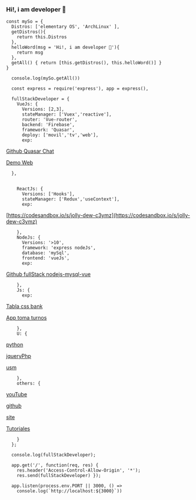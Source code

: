 ### Hi!, i am developer 👋

    const mySo = {
      Distros: ['elementary OS', 'ArchLinux' ],
      getDistros(){
        return this.Distros
      },
      helloWord(msg = 'Hi!, i am developer 👋'){
        return msg
      },
      getAll() { return [this.getDistros(), this.helloWord()] }
    }

      console.log(mySo.getAll())

      const express = require('express'), app = express(),

      fullStackDeveloper = {
        VueJs: { 
          Versions: [2,3], 
          stateManager: ['Vuex','reactive'],
          router: 'Vue-router',
          backend: 'Firebase',
          framework: 'Quasar', 
          deploy: ['movil','tv','web'],
          exp: 

  [Github Quasar Chat](https://github.com/naxo25/App-Chat-Quasar-VueJs-Firebase)

  [Demo Web](https://nacholabraweb.000webhostapp.com/pwa/EjApp)

      },


        ReactJs: {
          Versions: ['Hooks'],
          stateManager: ['Redux','useContext'],
          exp: 

  [https://codesandbox.io/s/jolly-dew-c3ymz](https://codesandbox.io/s/jolly-dew-c3ymz)

        },
        NodeJs: {
          Versions: '>10',
          framework: 'express nodeJs',
          database: 'mySql',
          frontend: 'vueJs',
          exp: 

  [Github fullStack nodejs-mysql-vue](https://github.com/naxo25/nodejs-mysql-vue)

        },
        Js: { 
          exp: 

  [Tabla css bank](https://github.com/naxo25/Responsive-Tables-Api-Pokemons-Css-Js)

  [App toma turnos](https://github.com/naxo25/App_Toma-Turnos)

        },
        U: {

  [python](https://github.com/naxo25/Trabajo-de-Titulo-UTFSM)

  [jqueryPhp](https://github.com/naxo25/Practica)

  [usm](https://github.com/naxo25/UTFSM)

        },
        others: {

  [youTube](https://www.youtube.com/channel/UClJr019QbaWJy3klKDOenXQ)

  [github](https://github.com/naxo25/)

  [site](https://nacholabraweb.000webhostapp.com/)

  [Tutoriales](https://nacholabraweb.000webhostapp.com/Tutoriales/#/Linux)

        }
      };

      console.log(fullStackDeveloper);

      app.get('/', function(req, res) {
        res.header('Access-Control-Allow-Origin', '*');
        res.send(fullStackDeveloper) });

      app.listen(process.env.PORT || 3000, () =>
        console.log(`http://localhost:${3000}`))
